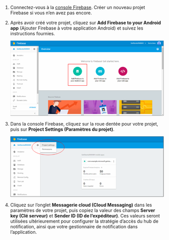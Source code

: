 

1. Connectez-vous à la [console Firebase](https://firebase.google.com/console/). Créer un nouveau projet Firebase si vous n’en avez pas encore.
2. Après avoir créé votre projet, cliquez sur **Add Firebase to your Android app** (Ajouter Firebase à votre application Android) et suivez les instructions fournies.

    ![](./media/notification-hubs-enable-firebase-cloud-messaging/notification-hubs-add-firebase-to-android-app.png)
3. Dans la console Firebase, cliquez sur la roue dentée pour votre projet, puis sur **Project Settings (Paramètres du projet)**.

    ![](./media/notification-hubs-enable-firebase-cloud-messaging/notification-hubs-firebase-console-project-settings.png)
4. Cliquez sur l’onglet **Messagerie cloud (Cloud Messaging)** dans les paramètres de votre projet, puis copiez la valeur des champs **Server key (Clé serveur)** et **Sender ID (ID de l’expéditeur)**. Ces valeurs seront utilisées ultérieurement pour configurer la stratégie d’accès du hub de notification, ainsi que votre gestionnaire de notification dans l’application.
